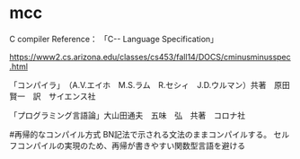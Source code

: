 # mcc
C compiler 
Reference：
「C-- Language Specification」

https://www2.cs.arizona.edu/classes/cs453/fall14/DOCS/cminusminusspec.html 

「コンパイラ」　（A.V.エイホ　M.S.ラム　R.セシィ　J.D.ウルマン）共著　原田賢一　訳　サイエンス社 

「プログラミング言語論」大山田通夫　五味　弘　共著　コロナ社 

#再帰的なコンパイル方式
BN記法で示される文法のままコンパイルする。
セルフコンパイルの実現のため、再帰が書きやすい関数型言語を避ける
